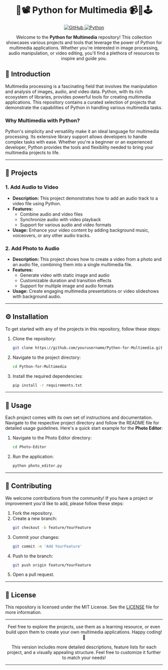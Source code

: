 <h1 align="center">🎨📽️ Python for Multimedia 📹🎥🕹️</h1>

<p align="center">
  <a href="https://github.com/dhiwinsamrich/Python-for-Multimedia">
    <img src="https://img.shields.io/badge/GitHub-Repo-blue?style=for-the-badge&logo=github" alt="GitHub">
  </a>
  <a href="https://www.python.org/">
    <img src="https://img.shields.io/badge/Python-3.9+-brightgreen?style=for-the-badge&logo=python" alt="Python">
  </a>
</p>

<p align="center">Welcome to the <strong>Python for Multimedia</strong> repository! This collection showcases various projects and tools that leverage the power of Python for multimedia applications. Whether you're interested in image processing, audio manipulation, or video editing, you'll find a plethora of resources to inspire and guide you.</p>

## 🌟 Introduction

Multimedia processing is a fascinating field that involves the manipulation and analysis of images, audio, and video data. Python, with its rich ecosystem of libraries, provides powerful tools for creating multimedia applications. This repository contains a curated selection of projects that demonstrate the capabilities of Python in handling various multimedia tasks.

### Why Multimedia with Python?
Python's simplicity and versatility make it an ideal language for multimedia processing. Its extensive library support allows developers to handle complex tasks with ease. Whether you're a beginner or an experienced developer, Python provides the tools and flexibility needed to bring your multimedia projects to life.

---

## 📂 Projects

### 1. Add Audio to Video
- **Description:** This project demonstrates how to add an audio track to a video file using Python.
- **Features:**
  - Combine audio and video files
  - Synchronize audio with video playback
  - Support for various audio and video formats
- **Usage:** Enhance your video content by adding background music, voiceovers, or any other audio tracks.

### 2. Add Photo to Audio
- **Description:** This project shows how to create a video from a photo and an audio file, combining them into a single multimedia file.
- **Features:**
  - Generate video with static image and audio
  - Customizable duration and transition effects
  - Support for multiple image and audio formats
- **Usage:** Create engaging multimedia presentations or video slideshows with background audio.

---

## ⚙️ Installation

To get started with any of the projects in this repository, follow these steps:

1. Clone the repository:
   ```sh
   git clone https://github.com/yourusername/Python-for-Multimedia.git
   ```
2. Navigate to the project directory:
   ```sh
   cd Python-for-Multimedia
   ```
3. Install the required dependencies:
   ```sh
   pip install -r requirements.txt
   ```

---

## 🚀 Usage

Each project comes with its own set of instructions and documentation. Navigate to the respective project directory and follow the README file for detailed usage guidelines. Here's a quick start example for the **Photo Editor**:

1. Navigate to the Photo Editor directory:
   ```sh
   cd Photo-Editor
   ```
2. Run the application:
   ```sh
   python photo_editor.py
   ```

---

## 🤝 Contributing

We welcome contributions from the community! If you have a project or improvement you'd like to add, please follow these steps:

1. Fork the repository.
2. Create a new branch:
   ```sh
   git checkout -b feature/YourFeature
   ```
3. Commit your changes:
   ```sh
   git commit -m 'Add YourFeature'
   ```
4. Push to the branch:
   ```sh
   git push origin feature/YourFeature
   ```
5. Open a pull request.

---

## 📜 License

This repository is licensed under the MIT License. See the [LICENSE](LICENSE) file for more information.

---

<p align="center">Feel free to explore the projects, use them as a learning resource, or even build upon them to create your own multimedia applications. Happy coding! 🎉</p>

<p align="center">This version includes more detailed descriptions, feature lists for each project, and a visually appealing structure. Feel free to customize it further to match your needs!</p>

---
